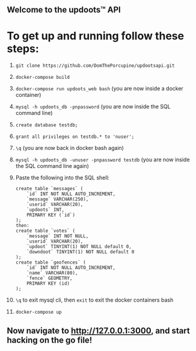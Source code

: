 ## Welcome to the updoots™ API

# To get up and running follow these steps:

1. `git clone https://github.com/DomThePorcupine/updootsapi.git`

2. `docker-compose build`

3. `docker-compose run updoots_web bash` (you are now inside a docker container)

4. `mysql -h updoots_db -pnpassword` (you are now inside the SQL command line)

5. `create database testdb;`

6. `grant all privileges on testdb.* to 'nuser';`
  
7. `\q` (you are now back in docker bash again)

8. `mysql -h updoots_db -unuser -pnpassword testdb` (you are now inside the SQL command line again)

9. Paste the following into the SQL shell:
    ```
    create table `messages` (
        `id` INT NOT NULL AUTO_INCREMENT,
        `message` VARCHAR(250),
        `userid` VARCHAR(20),
        `updoots` INT,
        PRIMARY KEY (`id`)
    );
    then:
    create table `votes` ( 
        `message` INT NOT NULL, 
        `userid` VARCHAR(20), 
        `updoot` TINYINT(1) NOT NULL default 0, 
        `downdoot` TINYINT(1) NOT NULL default 0
    );
    create table `geofences` ( 
        `id` INT NOT NULL AUTO_INCREMENT,
        `name` VARCHAR(80), 
        `fence` GEOMETRY, 
        PRIMARY KEY (id)
    );
    ```

10. `\q` to exit mysql cli, then `exit` to exit the docker containers bash

11. `docker-compose up`

## Now navigate to http://127.0.0.1:3000, and start hacking on the go file!